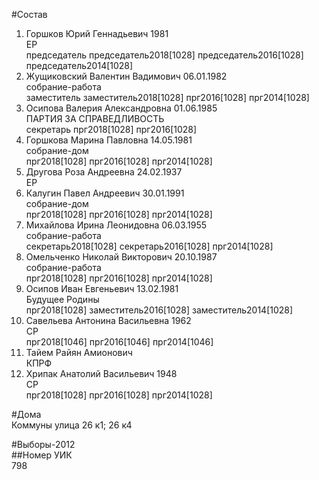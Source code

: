 #Состав  
1. Горшков Юрий Геннадьевич 1981  
    ЕР  
    председатель председатель2018[1028] председатель2016[1028] председатель2014[1028]  
2. Жущиковский Валентин Вадимович 06.01.1982  
    собрание-работа  
    заместитель заместитель2018[1028] прг2016[1028] прг2014[1028]  
3. Осипова Валерия Александровна 01.06.1985  
    ПАРТИЯ ЗА СПРАВЕДЛИВОСТЬ  
    секретарь прг2018[1028] прг2016[1028]  
4. Горшкова Марина Павловна 14.05.1981  
    собрание-дом  
    прг2018[1028] прг2016[1028] прг2014[1028]  
5. Другова Роза Андреевна 24.02.1937  
    ЕР  
6. Калугин Павел Андреевич 30.01.1991  
    собрание-дом  
    прг2018[1028] прг2016[1028] прг2014[1028]  
7. Михайлова Ирина Леонидовна 06.03.1955  
    собрание-работа  
    секретарь2018[1028] секретарь2016[1028] прг2014[1028]  
8. Омельченко Николай Викторович 20.10.1987  
    собрание-работа  
    прг2018[1028] прг2016[1028] прг2014[1028]  
9. Осипов Иван Евгеньевич 13.02.1981  
    Будущее Родины  
    прг2018[1028] заместитель2016[1028] заместитель2014[1028]  
10. Савельева Антонина Васильевна 1962  
    СР  
    прг2018[1046] прг2016[1046] прг2014[1046]  
11. Тайем Райян Амионович  
    КПРФ  
12. Хрипак Анатолий Васильевич 1948  
    СР  
    прг2018[1028] прг2016[1028] прг2014[1028]  
  
#Дома  
Коммуны улица 26 к1; 26 к4  
  
#Выборы-2012  
##Номер УИК  
798  
